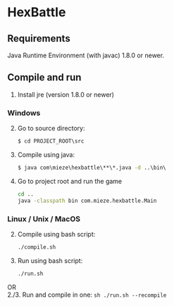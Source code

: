 # HexBattle

## Requirements
Java Runtime Environment (with javac) 1.8.0 or newer.

## Compile and run
1. Install jre (version 1.8.0 or newer)

### Windows
2. Go to source directory:
    ```cmd
    $ cd PROJECT_ROOT\src
    ```

3. Compile using java:
    ```cmd
    $ java com\mieze\hexbattle\**\*.java -d ..\bin\
    ```

4. Go to project root and run the game
    ```cmd
    cd ..
    java -classpath bin com.mieze.hexbattle.Main
    ```

### Linux / Unix / MacOS
2. Compile using bash script:
    ```sh
    ./compile.sh
    ```

3. Run using bash script:
    ```sh
    ./run.sh
    ```
OR  
2./3. Run and compile in one:
    ```sh
    ./run.sh --recompile
    ```
